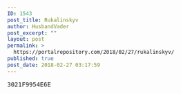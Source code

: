 ```yaml
---
ID: 1543
post_title: Rukalinskyv
author: HusbandVader
post_excerpt: ""
layout: post
permalink: >
  https://portalrepository.com/2018/02/27/rukalinskyv/
published: true
post_date: 2018-02-27 03:17:59
---
```

<pre>3021F9954E6E</pre>